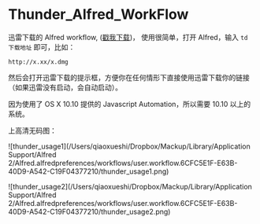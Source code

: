 # Thunder_Alfred_WorkFlow

迅雷下载的 Alfred workflow,  ([戳我下载](https://github.com/qiaoxueshi/Thunder_Alfred_WorkFlow/releases))， 使用很简单，打开 Alfred，输入 `td 下载地址` 即可，比如：

``` 
http://x.xx/x.dmg
```

然后会打开迅雷下载的提示框，方便你在任何情形下直接使用迅雷下载你的链接（如果迅雷没有启动，会自动启动）。

因为使用了 OS X 10.10 提供的 Javascript Automation，所以需要 10.10 以上的系统。


上高清无码图：

 ![thunder_usage1](/Users/qiaoxueshi/Dropbox/Mackup/Library/Application Support/Alfred 2/Alfred.alfredpreferences/workflows/user.workflow.6CFC5E1F-E63B-40D9-A542-C19F04377210/thunder_usage1.png)

 ![thunder_usage2](/Users/qiaoxueshi/Dropbox/Mackup/Library/Application Support/Alfred 2/Alfred.alfredpreferences/workflows/user.workflow.6CFC5E1F-E63B-40D9-A542-C19F04377210/thunder_usage2.png)